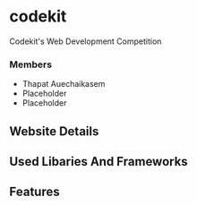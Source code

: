 # codekit
Codekit's Web Development Competition

### Members

- Thapat Auechaikasem
- Placeholder
- Placeholder

## Website Details

<!-- Few sentence explaination. -->

## Used Libaries And Frameworks

<!-- List frameworks -->

## Features

<!-- List features. Bullet Points. -->
